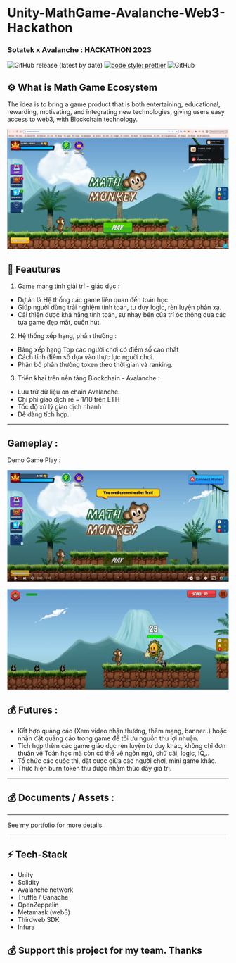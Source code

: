 # Unity-MathGame-Avalanche-Web3-Hackathon
###  Sotatek x Avalanche : HACKATHON 2023

![GitHub release (latest by date)](https://img.shields.io/github/v/release/silviopaganini/nft-market?style=round)
[![code style: prettier](https://img.shields.io/badge/code_style-prettier-ff69b4.svg?style=round)](https://github.com/prettier/prettier)
![GitHub](https://img.shields.io/github/license/silviopaganini/nft-market?style=round)

## ⚙️ What is Math Game Ecosystem

The idea is to bring a game product that is both entertaining, educational, rewarding, motivating, and integrating new technologies, giving users easy access to web3, with Blockchain technology.

![img.png](img_1.png)

## 🔬 Feautures

1. Game mang tính giải trí - giáo dục  :
- Dự án là Hệ thống các game liên quan đến toán học.
- Giúp người dùng trải nghiệm tính toán, tư duy logic, rèn luyện phản xạ. 
- Cải thiện được khả năng tính toán, sự nhạy bén của trí óc thông qua các tựa game đẹp mắt, cuốn hút. 


2. Hệ thống xếp hạng, phần thưởng : 
- Bảng xếp hạng Top các người chơi có điểm số cao nhất 
- Cách tính điểm số dựa vào thực lực người chơi. 
- Phân bố phần thưởng token theo thời gian và ranking. 

3. Triển khai trên nền tảng Blockchain - Avalanche : 
- Lưu trữ dữ liệu on chain Avalanche. 
- Chi phí giao dịch rẻ = 1/10 trên ETH
- Tốc độ xử lý giao dịch nhanh 
- Dễ dàng tích hợp.


<hr />

## Gameplay : 
Demo Game Play : 

[![Watch the video](img.png)](https://www.youtube.com/watch?v=J7HZfMnOrK0&ab_channel=HiI%27mBrian)

![img_2.png](img_2.png)
## 💰 Futures : 
- Kết hợp quảng cáo (Xem video nhận thưởng, thêm mạng, banner..) hoặc nhận đặt quảng cáo trong game để tối ưu nguồn thu lợi nhuận. 
- Tích hợp thêm các game giáo dục rèn luyện tư duy khác, không chỉ đơn thuần về Toán học mà còn có thể về ngôn ngữ, chữ cái, logic, IQ,..
- Tổ chức các cuộc thi, đặt cược giữa các người chơi, mini game khác. 
- Thực hiện burn token thu được nhằm thúc đẩy giá trị. 

<hr />

## 💰 Documents / Assets :
<hr />

See [my portfolio](https://github.com/bienpx224) for more details

<hr />

## ⚡️ Tech-Stack

- Unity
- Solidity
- Avalanche network
- Truffle / Ganache
- OpenZeppelin
- Metamask (web3)
- Thirdweb SDK
- Infura


## 💰 Support this project for my team. Thanks 
